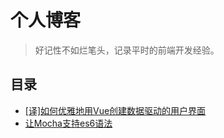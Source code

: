 # 个人博客
> 好记性不如烂笔头，记录平时的前端开发经验。

## 目录
- [[译]如何优雅地用Vue创建数据驱动的用户界面](./docs/01.md)
- [让Mocha支持es6语法](./docs/02.md)